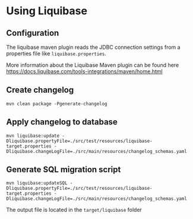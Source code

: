 # Using Liquibase

## Configuration

The liquibase maven plugin reads the JDBC connection settings from a properties file like `liquibase.properties`.

More information about the Liquibase Maven plugin can be found here https://docs.liquibase.com/tools-integrations/maven/home.html

## Create changelog

    mvn clean package -Pgenerate-changelog

## Apply changelog to database

    mvn liquibase:update -Dliquibase.propertyFile=./src/test/resources/liquibase-target.properties -Dliquibase.changeLogFile=./src/main/resources/changelog_schemas.yaml 

## Generate SQL migration script

    mvn liquibase:updateSQL -Dliquibase.propertyFile=./src/test/resources/liquibase-target.properties -Dliquibase.changeLogFile=./src/main/resources/changelog_schemas.yaml

The output file is located in the `target/liquibase` folder

